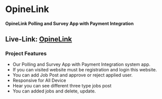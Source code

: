 # OpineLink

#### OpineLink Polling and Survey App with Payment Integration

## Live-Link: [OpineLink](https://polling-survey-app.web.app/)

### Project Features

- Our Polling and Survey App with Payment Integration system app.
- If you can visited website must be registration and login this website.
- You can add Job Post and approve or reject applied user.
- Responsive for All Device
- Hear you can see different three type jobs post
- You can added jobs and delete, update.
